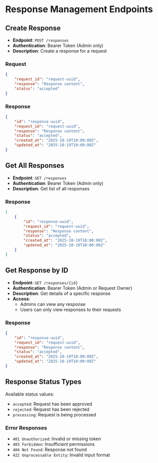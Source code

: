 # Response Management Endpoints

## Create Response
- **Endpoint**: `POST /responses`
- **Authentication**: Bearer Token (Admin only)
- **Description**: Create a response for a request

### Request
```json
{
    "request_id": "request-uuid",
    "response": "Response content",
    "status": "accepted"
}
```

### Response
```json
{
    "id": "response-uuid",
    "request_id": "request-uuid",
    "response": "Response content",
    "status": "accepted",
    "created_at": "2025-10-19T10:00:00Z",
    "updated_at": "2025-10-19T10:00:00Z"
}
```

## Get All Responses
- **Endpoint**: `GET /responses`
- **Authentication**: Bearer Token (Admin only)
- **Description**: Get list of all responses

### Response
```json
[
    {
        "id": "response-uuid",
        "request_id": "request-uuid",
        "response": "Response content",
        "status": "accepted",
        "created_at": "2025-10-19T10:00:00Z",
        "updated_at": "2025-10-19T10:00:00Z"
    }
]
```

## Get Response by ID
- **Endpoint**: `GET /responses/{id}`
- **Authentication**: Bearer Token (Admin or Request Owner)
- **Description**: Get details of a specific response
- **Access**:
  - Admins can view any response
  - Users can only view responses to their requests

### Response
```json
{
    "id": "response-uuid",
    "request_id": "request-uuid",
    "response": "Response content",
    "status": "accepted",
    "created_at": "2025-10-19T10:00:00Z",
    "updated_at": "2025-10-19T10:00:00Z"
}
```

## Response Status Types
Available status values:
- `accepted`: Request has been approved
- `rejected`: Request has been rejected
- `processing`: Request is being processed

### Error Responses
- `401 Unauthorized`: Invalid or missing token
- `403 Forbidden`: Insufficient permissions
- `404 Not Found`: Response not found
- `422 Unprocessable Entity`: Invalid input format